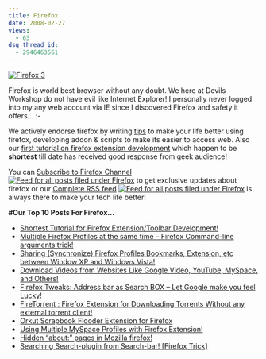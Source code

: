 ```yaml
---
title: Firefox
date: 2008-02-27
views:
  - 63
dsq_thread_id:
  - 2946463561
---
```

<a href="http://www.spreadfirefox.com/node&id=199011&t=309" onclick="_gaq.push(['_trackEvent', 'outbound-article', 'http://www.spreadfirefox.com/node&id=199011&t=309', '']);" ><img class="wp-image-54050" title="Firefox 3" src="http://sfx-images.mozilla.org/affiliates/Buttons/firefox3/468x60.png" border="0" alt="Firefox 3" /></a>

Firefox is world best browser without any doubt. We here at Devils Workshop do not have evil like Internet Explorer! I personally never logged into my any web account via IE since I discovered Firefox and safety it offers&#8230; <img src="http://devilsworkshop.org/wp-includes/images/smilies/simple-smile.png" alt=":-)" class="wp-smiley" style="height: 1em; max-height: 1em;" />

We actively endorse firefox by writing <a href="http://devilsworkshop.org/category/firefox/" target="_blank">tips</a> to make your life better using firefox, developing addon & scripts to make its easier to access web. Also our <a href="http://devilsworkshop.org/category/firefox/" target="_blank">first tutorial on firefox extension development</a> which happen to be **shortest** till date has received good response from geek audience!

You can [Subscribe to Firefox Channel][1] [<img src="http://lib.rtcamp.com/img/favicon/rss.png" border="0" alt="Feed for all posts filed under Firefox" />][1] to get exclusive updates about firefox or our [Complete RSS feed][2] [<img src="http://lib.rtcamp.com/img/favicon/rss.png" border="0" alt="Feed for all posts filed under Firefox" />][2] is always there to make your tech life better!

**#Our Top 10 Posts For Firefox&#8230;**

  * [Shortest Tutorial for Firefox Extension/Toolbar Development!][3]
  * [Multiple Firefox Profiles at the same time &#8211; Firefox Command-line arguments trick!][4]
  * [Sharing (Synchronize) Firefox Profiles Bookmarks, Extension, etc between Window XP and Windows Vista!][5]
  * [Download Videos from Websites Like Google Video, YouTube, MySpace, and Others!][6]
  * [Firefox Tweaks: Address bar as Search BOX &#8211; Let Google make you feel Lucky!][7]
  * [FireTorrent : Firefox Extension for Downloading Torrents Without any external torrent client!][8]
  * [Orkut Scrapbook Flooder Extension for Firefox][9]
  * [Using Multiple MySpace Profiles with Firefox Extension!][10]
  * [Hidden &#8220;about:&#8221; pages in Mozilla firefox!][11]
  * [Searching Search-plugin from Search-bar! [Firefox Trick]][12]

 [1]: http://devilsworkshop.org/category/firefox/feed/
 [2]: http://feeds.devilsworkshop.org/rb286
 [3]: http://devilsworkshop.org/2007/09/28/shortest-tutorial-for-firefox-extensiontoolbar-development/
 [4]: http://devilsworkshop.org/2007/05/04/multiple-firefox-profiles-at-the-same-time-firefox-command-line-arguments-trick/
 [5]: http://devilsworkshop.org/2007/06/08/firefox-tweak-sharing-synchronize-firefox-profiles-bookmarks-extension-etc-between-window-xp-and-windows-vista/
 [6]: http://devilsworkshop.org/2007/01/13/download-videos-from-websites-like-google-video-youtube-myspace-and-others/
 [7]: http://devilsworkshop.org/2007/06/08/firefox-tweaks-address-bar-as-search-box-let-google-make-you-feel-lucky/
 [8]: http://devilsworkshop.org/2007/06/18/firetorrent-firefox-extension-for-downloading-torrents-without-any-external-torrent-client/
 [9]: http://devilsworkshop.org/2006/08/08/orkut-finally-a-scrapbook-flooder-for-new-orkut-codes/
 [10]: http://devilsworkshop.org/2007/04/18/using-multiple-myspace-profiles-with-firefox-extension/
 [11]: http://devilsworkshop.org/2007/01/25/hidden-about-pages-in-mozilla-firefox/
 [12]: http://devilsworkshop.org/2008/02/06/searching-search-plugin-from-search-bar-firefox-trick/

